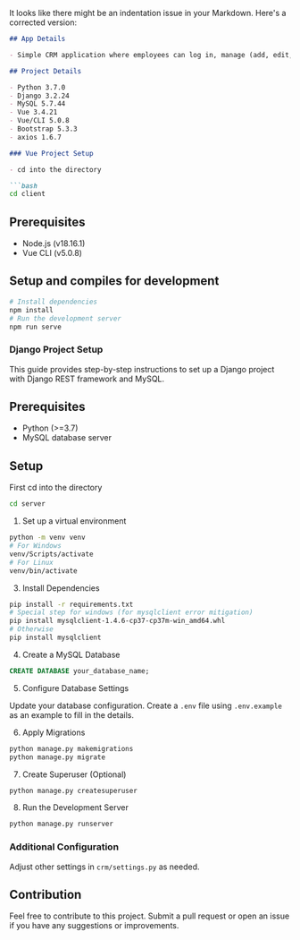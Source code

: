 It looks like there might be an indentation issue in your Markdown. Here's a corrected version:

```markdown
## App Details

- Simple CRM application where employees can log in, manage (add, edit, delete) customers, delete/add services to customers, allow admins to add/edit/delete new services with a simple UI.

## Project Details

- Python 3.7.0
- Django 3.2.24
- MySQL 5.7.44
- Vue 3.4.21
- Vue/CLI 5.0.8
- Bootstrap 5.3.3
- axios 1.6.7

### Vue Project Setup

- cd into the directory

```bash
cd client
```

## Prerequisites

- Node.js (v18.16.1)
- Vue CLI (v5.0.8)

## Setup and compiles for development
```bash
# Install dependencies
npm install
# Run the development server
npm run serve
```

### Django Project Setup

This guide provides step-by-step instructions to set up a Django project with Django REST framework and MySQL.

## Prerequisites

- Python (>=3.7)
- MySQL database server

## Setup

First cd into the directory
```bash
cd server
```

1. Set up a virtual environment

```bash
python -m venv venv
# For Windows
venv/Scripts/activate
# For Linux
venv/bin/activate
```

3. Install Dependencies

```bash
pip install -r requirements.txt
# Special step for windows (for mysqlclient error mitigation)
pip install mysqlclient-1.4.6-cp37-cp37m-win_amd64.whl
# Otherwise
pip install mysqlclient
```

4. Create a MySQL Database

```sql
CREATE DATABASE your_database_name;
```

5. Configure Database Settings

Update your database configuration. Create a `.env` file using `.env.example` as an example to fill in the details.

6. Apply Migrations

```bash
python manage.py makemigrations
python manage.py migrate
```

7. Create Superuser (Optional)

```bash
python manage.py createsuperuser
```

8. Run the Development Server

```bash
python manage.py runserver
```

### Additional Configuration

Adjust other settings in `crm/settings.py` as needed.

## Contribution

Feel free to contribute to this project. Submit a pull request or open an issue if you have any suggestions or improvements.
```